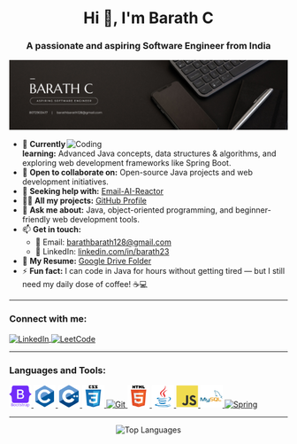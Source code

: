 <h1 align="center">Hi 👋, I'm Barath C</h1>
<h3 align="center">A passionate and aspiring Software Engineer from India</h3>

<p align="center">
  <img src="https://github.com/Barath2394/Barath2394/blob/main/Banner.png?raw=true" alt="Banner Image" />
</p>

<!-- ✅ Replaced with animated coding GIF -->
<img align="right" alt="Coding" width="400" src="https://camo.githubusercontent.com/4e03dd58a47eced6d3a3807583c7130c52502b2af8c029bfcb15e3c0b45c6467/68747470733a2f2f6d656469612e74656e6f722e636f6d2f3255654e524d6955743041414141432f636f64696e672e676966" />


- 🌱 **Currently learning:** Advanced Java concepts, data structures & algorithms, and exploring web development frameworks like Spring Boot.  
- 👯 **Open to collaborate on:** Open-source Java projects and web development initiatives.  
- 🤝 **Seeking help with:** [Email-AI-Reactor](https://github.com/Barath2394/Email-AI-Reactor)  
- 👨‍💻 **All my projects:** [GitHub Profile](https://github.com/Barath2394)  
- 💬 **Ask me about:** Java, object-oriented programming, and beginner-friendly web development tools.  
- 📫 **Get in touch:**  
  - 📧 Email: [barathbarath128@gmail.com](mailto:barathbarath128@gmail.com)  
  - 🔗 LinkedIn: [linkedin.com/in/barath23](https://www.linkedin.com/in/barath23/)  
- 📄 **My Resume:** [Google Drive Folder](https://drive.google.com/drive/folders/1lxcRfxaVtAB8wkHlXv9Kqf-t9-mu59t9)  
- ⚡ **Fun fact:** I can code in Java for hours without getting tired — but I still need my daily dose of coffee! ☕💻  

---

### Connect with me:
<p align="left">
  <a href="https://www.linkedin.com/in/barath23/" target="_blank">
    <img align="center" src="https://raw.githubusercontent.com/rahuldkjain/github-profile-readme-generator/master/src/images/icons/Social/linked-in-alt.svg" alt="LinkedIn" height="30" width="40" />
  </a>
  <a href="https://www.leetcode.com/barath-23" target="_blank">
    <img align="center" src="https://raw.githubusercontent.com/rahuldkjain/github-profile-readme-generator/master/src/images/icons/Social/leet-code.svg" alt="LeetCode" height="30" width="40" />
  </a>
</p>

---

### Languages and Tools:
<p align="left">
  <a href="https://getbootstrap.com" target="_blank" rel="noreferrer">
    <img src="https://raw.githubusercontent.com/devicons/devicon/master/icons/bootstrap/bootstrap-plain-wordmark.svg" alt="Bootstrap" width="40" height="40"/>
  </a>
  <a href="https://www.cprogramming.com/" target="_blank" rel="noreferrer">
    <img src="https://raw.githubusercontent.com/devicons/devicon/master/icons/c/c-original.svg" alt="C" width="40" height="40"/>
  </a>
  <a href="https://www.w3schools.com/cpp/" target="_blank" rel="noreferrer">
    <img src="https://raw.githubusercontent.com/devicons/devicon/master/icons/cplusplus/cplusplus-original.svg" alt="C++" width="40" height="40"/>
  </a>
  <a href="https://www.w3schools.com/css/" target="_blank" rel="noreferrer">
    <img src="https://raw.githubusercontent.com/devicons/devicon/master/icons/css3/css3-original-wordmark.svg" alt="CSS3" width="40" height="40"/>
  </a>
  <a href="https://git-scm.com/" target="_blank" rel="noreferrer">
    <img src="https://www.vectorlogo.zone/logos/git-scm/git-scm-icon.svg" alt="Git" width="40" height="40"/>
  </a>
  <a href="https://www.w3.org/html/" target="_blank" rel="noreferrer">
    <img src="https://raw.githubusercontent.com/devicons/devicon/master/icons/html5/html5-original-wordmark.svg" alt="HTML5" width="40" height="40"/>
  </a>
  <a href="https://www.java.com" target="_blank" rel="noreferrer">
    <img src="https://raw.githubusercontent.com/devicons/devicon/master/icons/java/java-original.svg" alt="Java" width="40" height="40"/>
  </a>
  <a href="https://developer.mozilla.org/en-US/docs/Web/JavaScript" target="_blank" rel="noreferrer">
    <img src="https://raw.githubusercontent.com/devicons/devicon/master/icons/javascript/javascript-original.svg" alt="JavaScript" width="40" height="40"/>
  </a>
  <a href="https://www.mysql.com/" target="_blank" rel="noreferrer">
    <img src="https://raw.githubusercontent.com/devicons/devicon/master/icons/mysql/mysql-original-wordmark.svg" alt="MySQL" width="40" height="40"/>
  </a>
  <a href="https://spring.io/" target="_blank" rel="noreferrer">
    <img src="https://www.vectorlogo.zone/logos/springio/springio-icon.svg" alt="Spring" width="40" height="40"/>
  </a>
</p>

---

<p align="center">
  <img src="https://github-readme-stats.vercel.app/api/top-langs?username=barath2394&show_icons=true&locale=en&layout=compact" alt="Top Languages" />
</p>



